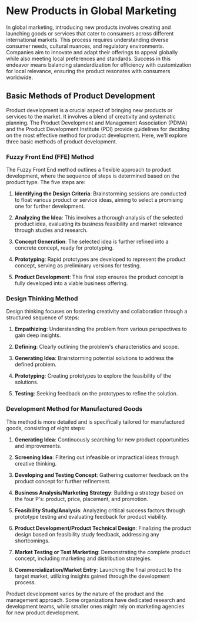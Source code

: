 # New Products in Global Marketing
In global marketing, introducing new products involves creating and launching goods or services that cater to consumers across different international markets. This process requires understanding diverse consumer needs, cultural nuances, and regulatory environments. Companies aim to innovate and adapt their offerings to appeal globally while also meeting local preferences and standards. Success in this endeavor means balancing standardization for efficiency with customization for local relevance, ensuring the product resonates with consumers worldwide.



## Basic Methods of Product Development

Product development is a crucial aspect of bringing new products or services to the market. It involves a blend of creativity and systematic planning. The Product Development and Management Association (PDMA) and the Product Development Institute (PDI) provide guidelines for deciding on the most effective method for product development. Here, we'll explore three basic methods of product development.

### Fuzzy Front End (FFE) Method

The Fuzzy Front End method outlines a flexible approach to product development, where the sequence of steps is determined based on the product type. The five steps are:

1. **Identifying the Design Criteria**: Brainstorming sessions are conducted to float various product or service ideas, aiming to select a promising one for further development.

2. **Analyzing the Idea**: This involves a thorough analysis of the selected product idea, evaluating its business feasibility and market relevance through studies and research.

3. **Concept Generation**: The selected idea is further refined into a concrete concept, ready for prototyping.

4. **Prototyping**: Rapid prototypes are developed to represent the product concept, serving as preliminary versions for testing.

5. **Product Development**: This final step ensures the product concept is fully developed into a viable business offering.

### Design Thinking Method

Design thinking focuses on fostering creativity and collaboration through a structured sequence of steps:

1. **Empathizing**: Understanding the problem from various perspectives to gain deep insights.

2. **Defining**: Clearly outlining the problem's characteristics and scope.

3. **Generating Idea**: Brainstorming potential solutions to address the defined problem.

4. **Prototyping**: Creating prototypes to explore the feasibility of the solutions.

5. **Testing**: Seeking feedback on the prototypes to refine the solution.

### Development Method for Manufactured Goods

This method is more detailed and is specifically tailored for manufactured goods, consisting of eight steps:

1. **Generating Idea**: Continuously searching for new product opportunities and improvements.

2. **Screening Idea**: Filtering out infeasible or impractical ideas through creative thinking.

3. **Developing and Testing Concept**: Gathering customer feedback on the product concept for further refinement.

4. **Business Analysis/Marketing Strategy**: Building a strategy based on the four P's: product, price, placement, and promotion.

5. **Feasibility Study/Analysis**: Analyzing critical success factors through prototype testing and evaluating feedback for product viability.

6. **Product Development/Product Technical Design**: Finalizing the product design based on feasibility study feedback, addressing any shortcomings.

7. **Market Testing or Test Marketing**: Demonstrating the complete product concept, including marketing and distribution strategies.

8. **Commercialization/Market Entry**: Launching the final product to the target market, utilizing insights gained through the development process.

Product development varies by the nature of the product and the management approach. Some organizations have dedicated research and development teams, while smaller ones might rely on marketing agencies for new product development.
